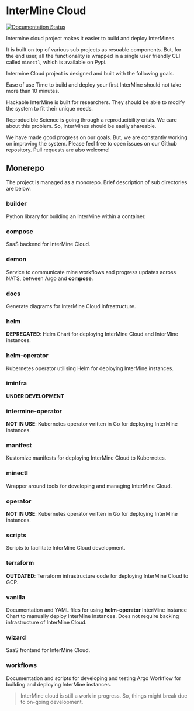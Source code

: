# InterMine Cloud
[![Documentation Status](https://readthedocs.org/projects/intermine-cloud/badge/?version=latest)](https://intermine-cloud.readthedocs.io/en/latest/?badge=latest)

Intermine cloud project makes it easier to build and deploy InterMines.


It is built on top of various sub projects as resuable components.
But, for the end user, all the functionality is wrapped in a single
user friendly CLI called ``minectl``, which is available on Pypi.

Intermine Cloud project is designed and built with the following goals.

Ease of use
   Time to build and deploy your first InterMine should not take more than 10 minutes.
   
Hackable
   InterMine is built for researchers. They should be able to modify the system to fit their unique needs.

Reproducible
   Science is going through a reproducibility crisis. We care about this problem. So, InterMines should be
   easily shareable.


We have made good progress on our goals. But, we are constantly working on improving the system.
Please feel free to open issues on our Github repository. Pull requests are also welcome!

## Monerepo

The project is managed as a monorepo. Brief description of sub directories are below.
### builder

Python library for building an InterMine within a container.

### compose

SaaS backend for InterMine Cloud.

### demon

Service to communicate mine workflows and progress updates across NATS, between Argo and **compose**.

### docs

Generate diagrams for InterMine Cloud infrastructure.

### helm

**DEPRECATED**: Helm Chart for deploying InterMine Cloud and InterMine instances.

### helm-operator

Kubernetes operator utilising Helm for deploying InterMine instances.

### iminfra

**UNDER DEVELOPMENT**

### intermine-operator

**NOT IN USE**: Kubernetes operator written in Go for deploying InterMine instances.

### manifest

Kustomize manifests for deploying InterMine Cloud to Kubernetes.

### minectl

Wrapper around tools for developing and managing InterMine Cloud.

### operator

**NOT IN USE**: Kubernetes operator written in Go for deploying InterMine instances.

### scripts

Scripts to facilitate InterMine Cloud development.

### terraform

**OUTDATED**: Terraform infrastructure code for deploying InterMine Cloud to GCP.

### vanilla

Documentation and YAML files for using **helm-operator** InterMine instance Chart to manually deploy InterMine instances. Does not require backing infrastructure of InterMine Cloud.

### wizard

SaaS frontend for InterMine Cloud.

### workflows

Documentation and scripts for developing and testing Argo Workflow for building and deploying InterMine instances.

> InterMine cloud is still a work in progress. So, things might break due to on-going development.